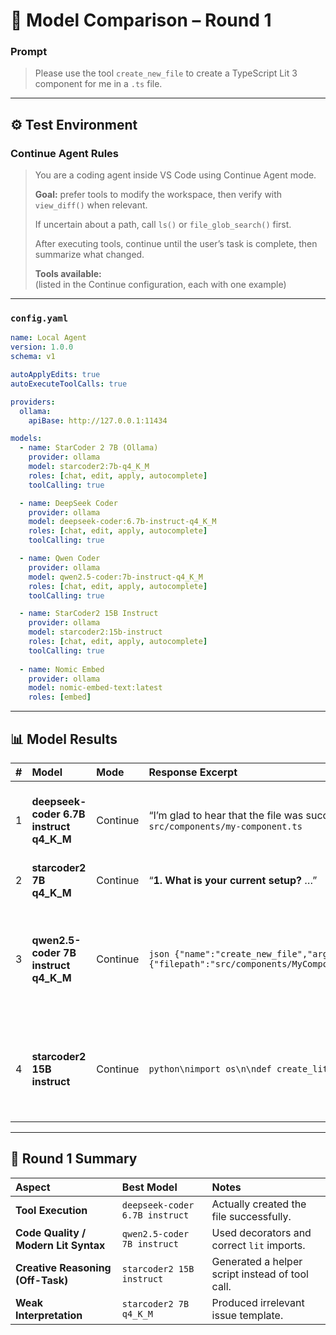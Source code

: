 # 🧩 Model Comparison – Round 1  
### Prompt  
> Please use the tool `create_new_file` to create a TypeScript Lit 3 component for me in a `.ts` file.

---

## ⚙️ Test Environment  

### Continue Agent Rules
> You are a coding agent inside VS Code using Continue Agent mode.  
>  
> **Goal:** prefer tools to modify the workspace, then verify with `view_diff()` when relevant.  
>  
> If uncertain about a path, call `ls()` or `file_glob_search()` first.  
>  
> After executing tools, continue until the user’s task is complete, then summarize what changed.  
>  
> **Tools available:**  
> (listed in the Continue configuration, each with one example)

---

### `config.yaml`

```yaml
name: Local Agent
version: 1.0.0
schema: v1

autoApplyEdits: true
autoExecuteToolCalls: true

providers:
  ollama:
    apiBase: http://127.0.0.1:11434

models:
  - name: StarCoder 2 7B (Ollama)
    provider: ollama    
    model: starcoder2:7b-q4_K_M
    roles: [chat, edit, apply, autocomplete]
    toolCalling: true

  - name: DeepSeek Coder
    provider: ollama
    model: deepseek-coder:6.7b-instruct-q4_K_M
    roles: [chat, edit, apply, autocomplete]
    toolCalling: true

  - name: Qwen Coder
    provider: ollama
    model: qwen2.5-coder:7b-instruct-q4_K_M
    roles: [chat, edit, apply, autocomplete]
    toolCalling: true

  - name: StarCoder2 15B Instruct
    provider: ollama
    model: starcoder2:15b-instruct
    roles: [chat, edit, apply, autocomplete]
    toolCalling: true
  
  - name: Nomic Embed
    provider: ollama
    model: nomic-embed-text:latest
    roles: [embed]
```

---

## 📊 Model Results  

| # | Model | Mode | Response Excerpt | Evaluation Summary |
|:--:|:------|:-----|:-----------------|:-------------------|
| 1 | **deepseek-coder 6.7B instruct q4_K_M** | Continue | “I’m glad to hear that the file was successfully created…” → file `src/components/my-component.ts` | ✅ Tool executed successfully.<br>✅ Valid TypeScript LitElement code.<br>⚠️ Used legacy `lit-element` import.<br>💬 Good tool handling but minimal feedback. |
| 2 | **starcoder2 7B q4_K_M** | Continue | “**1. What is your current setup?** …” | ❌ Misinterpreted prompt as a GitHub issue form.<br>❌ No tool call or code generation. |
| 3 | **qwen2.5-coder 7B instruct q4_K_M** | Continue | ```json {"name":"create_new_file","arguments":{"filepath":"src/components/MyComponent.tsx","contents":"..."}}``` | ✅ Excellent reasoning and modern Lit 3 code with decorators.<br>⚠️ Used wrong JSON schema (`name/arguments/filepath/contents` vs `tool/args/path/content`).<br>❌ Tool not executed — file not created.<br>💬 Best TypeScript/Lit understanding. |
| 4 | **starcoder2 15B instruct** | Continue | ```python\nimport os\n\ndef create_lit_component(name): ...``` | ✅ Creative workaround — wrote a Python script to generate the `.ts` file.<br>⚠️ Ignored Continue’s tool schema.<br>❌ Off-language output (Python instead of TypeScript).<br>💬 Shows flexible reasoning but poor context adherence. |

---

## 🏁 Round 1 Summary  

| Aspect | Best Model | Notes |
|:--|:--|:--|
| **Tool Execution** | `deepseek-coder 6.7B instruct` | Actually created the file successfully. |
| **Code Quality / Modern Lit Syntax** | `qwen2.5-coder 7B instruct` | Used decorators and correct `lit` imports. |
| **Creative Reasoning (Off-Task)** | `starcoder2 15B instruct` | Generated a helper script instead of tool call. |
| **Weak Interpretation** | `starcoder2 7B q4_K_M` | Produced irrelevant issue template. |
